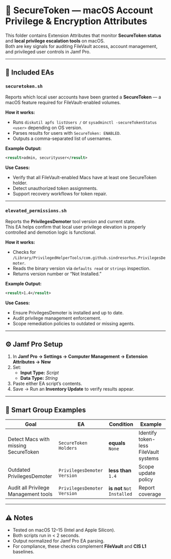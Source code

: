# 🔐 SecureToken — macOS Account Privilege & Encryption Attributes

This folder contains Extension Attributes that monitor **SecureToken status** and **local privilege escalation tools** on macOS.  
Both are key signals for auditing FileVault access, account management, and privileged user controls in Jamf Pro.

---

## 📄 Included EAs

### `securetoken.sh`
Reports which local user accounts have been granted a **SecureToken** — a macOS feature required for FileVault-enabled volumes.

**How it works:**
- Runs `diskutil apfs listUsers /` or `sysadminctl -secureTokenStatus <user>` depending on OS version.
- Parses results for users with `SecureToken: ENABLED`.
- Outputs a comma-separated list of usernames.

**Example Output:**
```xml
<result>admin, securityuser</result>
```

**Use Cases:**
- Verify that all FileVault-enabled Macs have at least one SecureToken holder.
- Detect unauthorized token assignments.
- Support recovery workflows for token repair.

---

### `elevated_permissions.sh`
Reports the **PrivilegesDemoter** tool version and current state.  
This EA helps confirm that local user privilege elevation is properly controlled and demotion logic is functional.

**How it works:**
- Checks for `/Library/PrivilegedHelperTools/com.github.sindresorhus.PrivilegesDemoter`.
- Reads the binary version via `defaults read` or `strings` inspection.
- Returns version number or “Not Installed.”

**Example Output:**
```xml
<result>1.4</result>
```

**Use Cases:**
- Ensure PrivilegesDemoter is installed and up to date.
- Audit privilege management enforcement.
- Scope remediation policies to outdated or missing agents.

---

## ⚙️ Jamf Pro Setup

1. In **Jamf Pro → Settings → Computer Management → Extension Attributes → New**
2. Set:
   - **Input Type:** *Script*
   - **Data Type:** *String*
3. Paste either EA script’s contents.
4. Save → Run an **Inventory Update** to verify results appear.

---

## 🧠 Smart Group Examples

| Goal | EA | Condition | Example |
|------|----|------------|----------|
| Detect Macs with missing SecureToken | `SecureToken Holders` | **equals** `None` | Identify token-less FileVault systems |
| Outdated PrivilegesDemoter | `PrivilegesDemoter Version` | **less than** `1.4` | Scope update policy |
| Audit all Privilege Management tools | `PrivilegesDemoter Version` | **is not** `Not Installed` | Report coverage |

---

## ⚠️ Notes

- Tested on macOS 12–15 (Intel and Apple Silicon).  
- Both scripts run in < 2 seconds.  
- Output normalized for Jamf Pro EA parsing.  
- For compliance, these checks complement **FileVault** and **CIS L1** baselines.
